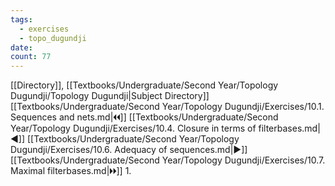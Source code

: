 ```yaml
---
tags:
  - exercises
  - topo_dugundji
date: 
count: 77
---
```

[[Directory]], [[Textbooks/Undergraduate/Second Year/Topology Dugundji/Topology Dugundji|Subject Directory]]
[[Textbooks/Undergraduate/Second Year/Topology Dugundji/Exercises/10.1. Sequences and nets.md|🞀🞀]] [[Textbooks/Undergraduate/Second Year/Topology Dugundji/Exercises/10.4. Closure in terms of filterbases.md|◀]] [[Textbooks/Undergraduate/Second Year/Topology Dugundji/Exercises/10.6. Adequacy of sequences.md|▶]] [[Textbooks/Undergraduate/Second Year/Topology Dugundji/Exercises/10.7. Maximal filterbases.md|🞂🞂]]
1. 